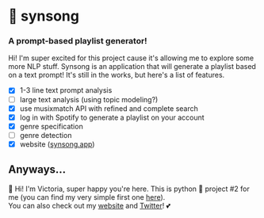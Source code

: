 # :musical_note: synsong

### A prompt-based playlist generator!

Hi! I'm super excited for this project cause it's allowing me to explore some more NLP stuff. Synsong is an application
that will generate a playlist based on a text prompt! It's still in the works, but here's a list of features.

- [x] 1-3 line text prompt analysis
- [ ] large text analysis (using topic modeling?)
- [x] use musixmatch API with refined and complete search
- [x] log in with Spotify to generate a playlist on your account
- [x] genre specification
- [ ] genre detection
- [x] website ([synsong.app](https://synsong.app))

## Anyways...

:wave: Hi! I'm Victoria, super happy you're here. This is python :snake: project #2 for me (you can find my very simple first one
[here](https://github.com/victoriaslocum752/cipher-projects)).  
You can also check out my [website](https://victoriaslocum.com) and [Twitter](https://twitter.com/VictoriaSlocum3)! :two_hearts:
